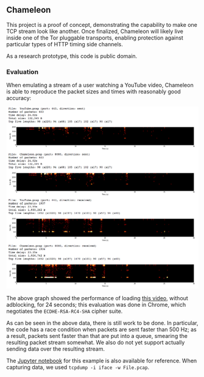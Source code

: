 ## Chameleon

This project is a proof of concept, demonstrating the capability to make one
TCP stream look like another. Once finalized, Chameleon will likely live inside
one of the Tor pluggable transports, enabling protection against particular
types of HTTP timing side channels.

As a research prototype, this code is public domain.

### Evaluation

When emulating a stream of a user watching a YouTube video, Chameleon is able
to reproduce the packet sizes and times with reasonably good accuracy:

![Performance graph of Chameleon versus native YouTube](https://raw.githubusercontent.com/fatlotus/chameleon/master/Evaluation.png)

The above graph showed the performance of loading [this video][video], without
adblocking, for 24 seconds; this evaluation was done in Chrome, which
negotiates the `ECDHE-RSA-RC4-SHA` cipher suite.

[video]: https://www.youtube.com/watch?v=al2DFQEZl4M

As can be seen in the above data, there is still work to be done. In
particular, the code has a race condition when packets are sent faster than
500 Hz; as a result, packets sent faster than that are put into a queue, 
smearing the resulting packet stream somewhat. We also do not yet support 
actually sending data over the resulting stream.

The [Jupyter notebook][ipynb] for this example is also available for reference.
When capturing data, we used `tcpdump -i iface -w File.pcap`.

[ipynb]: http://nbviewer.ipython.org/github/fatlotus/chameleon/blob/master/Analysis.ipynb